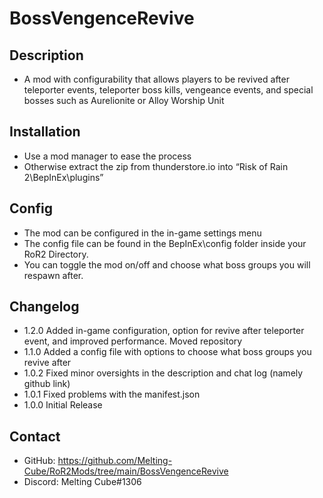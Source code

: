 # BossVengenceRevive

## Description 
- A mod with configurability that allows players to be revived after teleporter events, teleporter boss kills, vengeance events, and special bosses such as Aurelionite or  Alloy Worship Unit

## Installation
- Use a mod manager to ease the process
- Otherwise extract the zip from thunderstore.io into “Risk of Rain 2\BepInEx\plugins”

## Config
 - The mod can be configured in the in-game settings menu
 - The config file can be found in the BepInEx\config folder inside your RoR2 Directory.
 - You can toggle the mod on/off and choose what boss groups you will respawn after.

## Changelog
- 1.2.0 Added in-game configuration, option for revive after teleporter event, and improved performance. Moved repository
- 1.1.0 Added a config file with options to choose what boss groups you revive after
- 1.0.2 Fixed minor oversights in the description and chat log (namely github link)
- 1.0.1 Fixed problems with the manifest.json
- 1.0.0 Initial Release

## Contact
- GitHub: https://github.com/Melting-Cube/RoR2Mods/tree/main/BossVengenceRevive
- Discord: Melting Cube#1306